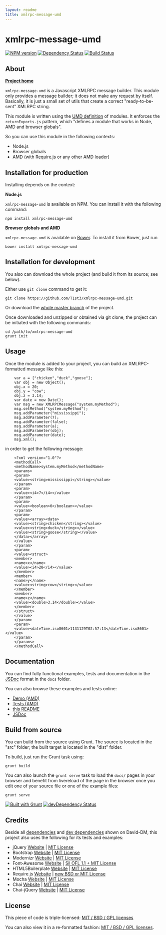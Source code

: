 ```yaml
---
layout: readme
title: xmlrpc-message-umd
---
```


xmlrpc-message-umd
==================


[![NPM version](https://badge.fury.io/js/xmlrpc-message-umd.png)](http://badge.fury.io/js/xmlrpc-message-umd)
[![Dependency Status](https://david-dm.org/t1st3/xmlrpc-message-umd.png?theme=shields.io)](https://david-dm.org/t1st3/xmlrpc-message-umd)
[![Build Status](https://travis-ci.org/T1st3/xmlrpc-message-umd.png?branch=master)](https://travis-ci.org/T1st3/xmlrpc-message-umd)



About
-----------

**[Project home](http://t1st3.github.io/xmlrpc-message-umd/)**

`xmlrpc-message-umd` is a Javascript XMLRPC message builder. 
This module only provides a message builder; it does not make any request by itself.
Basically, it is just a small set of utils that create a correct "ready-to-be-sent" XMLRPC string.


This module is written using the [UMD definition](https://github.com/umdjs/umd) of modules.
It enforces the `returnExports.js` pattern, which "defines a module that works in Node, AMD and browser globals".

So you can use this module in the following contexts:

  - Node.js
  - Browser globals
  - AMD (with Require.js or any other AMD loader)





Installation for production
-----------

Installing depends on the context:

**Node.js**

`xmlrpc-message-umd` is available on NPM.
You can install it with the following command:

```
npm install xmlrpc-message-umd
```

**Browser globals and AMD**


`xmlrpc-message-umd` is available on [Bower](http://bower.io/). To install it from Bower, just run 

```
bower install xmlrpc-message-umd
```


Installation for development
-----------


You also can download the whole project (and build it from its source; see below).

Either use `git clone` command to get it:

```
git clone https://github.com/T1st3/xmlrpc-message-umd.git
```

Or download the [whole master branch](https://github.com/T1st3/xmlrpc-message-umd/archive/master.zip) of the project.

Once downloaded and unzipped or obtained via git clone, the project can be initiated with the following commands:

```
cd /path/to/xmlrpc-message-umd
grunt init
```



Usage
-----------

Once the module is added to your project, you can build an XMLRPC-formatted message like this:

```
    var a = ["chicken","duck","goose"];
    var obj = new Object();
    obj.x = 20;
    obj.y = "cow";
    obj.z = 3.14;
    var date = new Date();
    var msg = new XMLRPCMessage("system.myMethod");
    msg.setMethod("system.myMethod");
    msg.addParameter("mississippi");
    msg.addParameter(7);
    msg.addParameter(false);
    msg.addParameter(a);
    msg.addParameter(obj);
    msg.addParameter(date);
    msg.xml();
```

in order to get the following message:

```
    <?xml version="1.0"?>
    <methodCall>
    <methodName>system.myMethod</methodName>
    <params>
    <param>
    <value><string>mississippi</string></value>
    </param>
    <param>
    <value><i4>7</i4></value>
    </param>
    <param>
    <value><boolean>0</boolean></value>
    </param>
    <param>
    <value><array><data>
    <value><string>chicken</string></value>
    <value><string>duck</string></value>
    <value><string>goose</string></value>
    </data></array>
    </value>
    </param>
    <param>
    <value><struct>
    <member>
    <name>x</name>
    <value><i4>20</i4></value>
    </member>
    <member>
    <name>y</name>
    <value><string>cow</string></value>
    </member>
    <member>
    <name>z</name>
    <value><double>3.14</double></value>
    </member>
    </struct>
    </value>
    </param>
    <param>
    <value><dateTime.iso8601>1131129T02:57:13</dateTime.iso8601></value>
    </param>
    </params>
    </methodCall>
```



Documentation
-----------

You can find fully functional examples, tests and documentation in the [JSDoc](http://usejsdoc.org/) format in the `docs` folder.

You can also browse these examples and tests online:

- [Demo (AMD)](http://t1st3.github.io/xmlrpc-message-umd/)
- [Tests (AMD)](http://t1st3.github.io/xmlrpc-message-umd/amd_tests.html)
- [this README](http://t1st3.github.io/xmlrpc-message-umd/README.html)
- [JSDoc](http://t1st3.github.io/xmlrpc-message-umd/jsdoc/index.html)



Build from source
-----------

You can build from the source using Grunt. The source is located in the "src" folder; the built target is located in the "dist" folder.

To build, just run the Grunt task using:

```
grunt build
```

You can also launch the `grunt serve` task to load the `docs/` pages in your browser and benefit from livereload of the page in the browser once you edit one of your source file or one of the example files:

```
grunt serve
```

[![Built with Grunt](https://cdn.gruntjs.com/builtwith.png)](http://gruntjs.com/)
[![devDependency Status](https://david-dm.org/t1st3/xmlrpc-message-umd/dev-status.svg?theme=shields.io)](https://david-dm.org/t1st3/xmlrpc-message-umd#info=devDependencies)




Credits
-----------

Beside all [dependencies](https://david-dm.org/t1st3/xmlrpc-message-umd) 
and [dev dependencies](https://david-dm.org/t1st3/xmlrpc-message-umd#info=devDependencies) shown on David-DM,
this project also uses the following for its tests and examples:

* jQuery [Website](http://jquery.com/) | [MIT License](https://github.com/jquery/jquery/blob/master/MIT-LICENSE.txt)
* Bootstrap [Website](http://getbootstrap.com/) | [MIT License](https://github.com/twbs/bootstrap/blob/master/LICENSE-MIT)
* Modernizr [Website](http://modernizr.com/) | [MIT License](http://modernizr.com/license/)
* Font-Awesome [Website](http://fontawesome.io/) | [Sil OFL 1.1 + MIT License](http://fontawesome.io/license/)
* HTML5Boilerplate [Website](http://html5boilerplate.com/) | [MIT License](https://github.com/h5bp/html5-boilerplate/blob/master/LICENSE.md)
* Require.js [Website](http://requirejs.org/) | [new BSD or MIT License](https://github.com/jrburke/requirejs/blob/master/LICENSE)
* Mocha [Website](http://visionmedia.github.io/mocha/) | [MIT License](https://github.com/visionmedia/mocha/blob/master/LICENSE)
* Chai [Website](http://chaijs.com/) | [MIT License](https://github.com/chaijs/chai)
* Chai-jQuery [Website](https://github.com/chaijs/chai-jquery) | [MIT License](https://github.com/chaijs/chai-jquery/blob/master/LICENSE)



License
-----------

This piece of code is triple-licensed: [MIT / BSD / GPL licenses](https://github.com/T1st3/xmlrpc-message-umd/blob/master/LICENSE.md)

You can also view it in a re-formatted fashion: [MIT / BSD / GPL licenses](http://t1st3.github.io/xmlrpc-message-umd/LICENSE.html).
